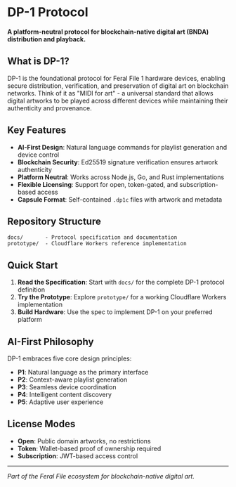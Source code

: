# DP-1 Protocol

**A platform-neutral protocol for blockchain-native digital art (BNDA) distribution and playback.**

## What is DP-1?

DP-1 is the foundational protocol for Feral File 1 hardware devices, enabling secure distribution, verification, and preservation of digital art on blockchain networks. Think of it as "MIDI for art" - a universal standard that allows digital artworks to be played across different devices while maintaining their authenticity and provenance.

## Key Features

- **AI-First Design**: Natural language commands for playlist generation and device control
- **Blockchain Security**: Ed25519 signature verification ensures artwork authenticity
- **Platform Neutral**: Works across Node.js, Go, and Rust implementations
- **Flexible Licensing**: Support for open, token-gated, and subscription-based access
- **Capsule Format**: Self-contained `.dp1c` files with artwork and metadata

## Repository Structure

```
docs/       - Protocol specification and documentation
prototype/  - Cloudflare Workers reference implementation
```

## Quick Start

1. **Read the Specification**: Start with `docs/` for the complete DP-1 protocol definition
2. **Try the Prototype**: Explore `prototype/` for a working Cloudflare Workers implementation
3. **Build Hardware**: Use the spec to implement DP-1 on your preferred platform

## AI-First Philosophy

DP-1 embraces five core design principles:

- **P1**: Natural language as the primary interface
- **P2**: Context-aware playlist generation
- **P3**: Seamless device coordination
- **P4**: Intelligent content discovery
- **P5**: Adaptive user experience

## License Modes

- **Open**: Public domain artworks, no restrictions
- **Token**: Wallet-based proof of ownership required
- **Subscription**: JWT-based access control

---

*Part of the Feral File ecosystem for blockchain-native digital art.* 